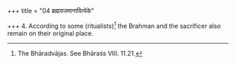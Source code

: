 +++
title = "04 ब्रह्मयजमानावित्येके"

+++
4. According to some (ritualists)[^1] the Brahman and the sacrificer also remain on their original place.  

[^1]: The Bhāradvājas. See Bhāraśs VIII. 11.21.
